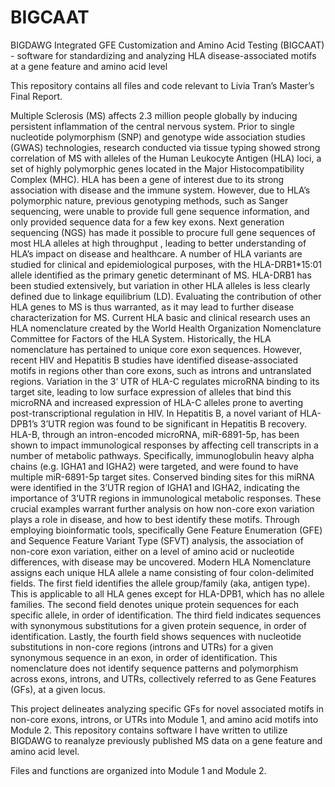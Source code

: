 # BIGCAAT
BIGDAWG Integrated GFE Customization and Amino Acid Testing (BIGCAAT) - software for standardizing and analyzing
HLA disease-associated motifs at a gene feature and amino acid level 

This repository contains all files and code relevant to Livia Tran’s Master’s Final Report. 

Multiple Sclerosis (MS) affects 2.3 million people globally by inducing persistent inflammation of the central nervous system​. Prior to single nucleotide polymorphism (SNP) and genotype wide association studies (GWAS) technologies, research conducted via tissue typing showed strong correlation of MS with alleles of the Human Leukocyte Antigen (HLA) loci, a set of highly polymorphic genes located in the Major Histocompatibility Complex (MHC). HLA has been a gene of interest due to its strong association with disease and the immune system. However, due to HLA’s polymorphic nature, previous genotyping methods, such as Sanger sequencing, were unable to provide full gene sequence information, and only provided sequence data for a few key exons. Next generation sequencing (NGS) has made it possible to procure full gene sequences of most HLA alleles at high throughput , leading to better understanding of HLA’s impact on disease and healthcare. A number of HLA variants are studied for clinical and epidemiological purposes, with the HLA-DRB1*15:01 allele identified as the primary genetic determinant of MS. HLA-DRB1 has been studied extensively, but variation in other HLA alleles is less clearly defined due to linkage equilibrium (LD). Evaluating the contribution of other HLA genes to MS is thus warranted, as it may lead to further disease characterization for MS.
Current HLA basic and clinical research uses an HLA nomenclature created by the World Health Organization Nomenclature Committee for Factors of the HLA System.
Historically, the HLA nomenclature has pertained to unique core exon sequences. However, recent HIV and Hepatitis B studies have identified disease-associated motifs in regions other than core exons, such as introns and untranslated regions. Variation in the 3’ UTR of HLA-C regulates microRNA binding to its target site, leading to low surface expression of alleles that bind this microRNA and increased expression of HLA-C alleles prone to averting post-transcriptional regulation ​in HIV. In Hepatitis B, a novel variant of HLA-DPB1’s 3’UTR region was found to be significant in Hepatitis B recovery​. HLA-B, through an intron-encoded microRNA, miR-6891-5p, has been shown to impact immunological responses by affecting cell transcripts in a number of metabolic pathways. Specifically, immunoglobulin heavy alpha chains (e.g. IGHA1 and IGHA2) were targeted, and were found to have multiple miR-6891-5p target sites. Conserved binding sites for this miRNA were identified in the 3’UTR region of IGHA1 and IGHA2, indicating the importance of 3’UTR regions in immunological metabolic responses. These crucial examples warrant further analysis on how non-core exon variation plays a role in disease, and how to best identify these motifs. Through employing bioinformatic tools, specifically Gene Feature Enumeration (GFE) and Sequence Feature Variant Type (SFVT) analysis, the association of non-core exon variation, either on a level of amino acid or nucleotide differences, with disease may be uncovered.
Modern HLA Nomenclature assigns each unique HLA allele a name consisting of four colon-delimited fields. The first field identifies the allele group/family (aka, antigen type). This is applicable to all HLA genes except for HLA-DPB1, which has no allele families. The second field denotes unique protein sequences for each specific allele, in order of identification. The third field indicates sequences with synonymous substitutions for a given protein sequence, in order of identification. Lastly, the fourth field shows sequences with nucleotide substitutions in non-core regions (introns and UTRs) for a given synonymous sequence in an exon, in order of identification. This nomenclature does not identify sequence patterns and polymorphism across exons, introns, and UTRs, collectively referred to as Gene Features (GFs), at a given locus.

This project delineates analyzing specific GFs for novel associated motifs in non-core exons, introns, or UTRs into Module 1, and amino acid motifs into Module 2. This repository contains software I have written to utilize BIGDAWG to reanalyze previously published MS data on a gene feature and amino acid level. 


Files and functions are organized into Module 1 and Module 2.

